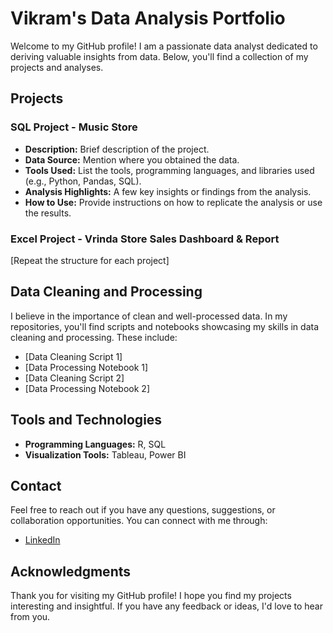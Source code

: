 # Vikram's Data Analysis Portfolio

Welcome to my GitHub profile! I am a passionate data analyst dedicated to deriving valuable insights from data. Below, you'll find a collection of my projects and analyses.

## Projects

### SQL Project - Music Store

- **Description:** Brief description of the project.
- **Data Source:** Mention where you obtained the data.
- **Tools Used:** List the tools, programming languages, and libraries used (e.g., Python, Pandas, SQL).
- **Analysis Highlights:** A few key insights or findings from the analysis.
- **How to Use:** Provide instructions on how to replicate the analysis or use the results.

### Excel Project - Vrinda Store Sales Dashboard & Report

[Repeat the structure for each project]

## Data Cleaning and Processing

I believe in the importance of clean and well-processed data. In my repositories, you'll find scripts and notebooks showcasing my skills in data cleaning and processing. These include:

- [Data Cleaning Script 1]
- [Data Processing Notebook 1]
- [Data Cleaning Script 2]
- [Data Processing Notebook 2]

## Tools and Technologies

- **Programming Languages:** R, SQL
- **Visualization Tools:** Tableau, Power BI

## Contact

Feel free to reach out if you have any questions, suggestions, or collaboration opportunities. You can connect with me through:

- [LinkedIn](https://www.linkedin.com/in/your-linkedin-profile/)

## Acknowledgments

<!---I want to express my gratitude to [mention any collaborators, open-source contributors, or data sources] for their contributions and support.--->

Thank you for visiting my GitHub profile! I hope you find my projects interesting and insightful. If you have any feedback or ideas, I'd love to hear from you.

<!---
Vikram4341/Vikram4341 is a ✨ special ✨ repository because its `README.md` (this file) appears on your GitHub profile.
You can click the Preview link to take a look at your changes.
--->
